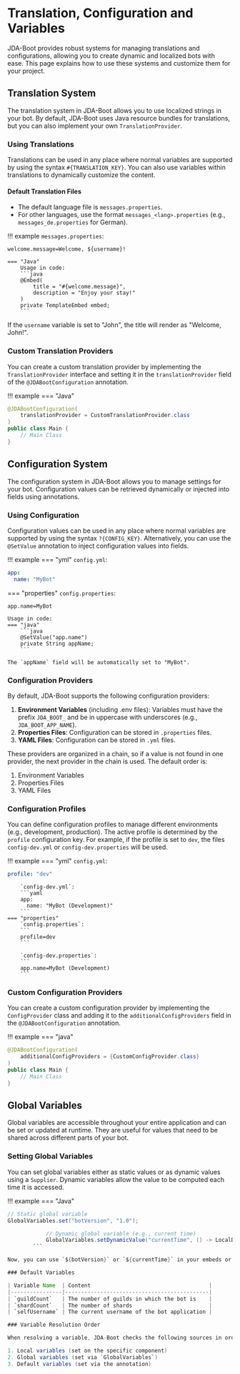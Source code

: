# Translation, Configuration and Variables

JDA-Boot provides robust systems for managing translations and configurations, allowing you to create dynamic and
localized bots with ease. This page explains how to use these systems and customize them for your project.

## Translation System

The translation system in JDA-Boot allows you to use localized strings in your bot. By default, JDA-Boot uses Java
resource bundles for translations, but you can also implement your own `TranslationProvider`.

### Using Translations

Translations can be used in any place where normal variables are supported by using the syntax `#{TRANSLATION_KEY}`. You
can also use variables within translations to dynamically customize the content.

#### Default Translation Files

- The default language file is `messages.properties`.
- For other languages, use the format `messages_<lang>.properties` (e.g., `messages_de.properties` for German).

!!! example
`messages.properties`:
```
welcome.message=Welcome, ${username}!
```

    === "Java"
        Usage in code:
        ```java
        @Embed(
            title = "#{welcome.message}",
            description = "Enjoy your stay!"
        )
        private TemplateEmbed embed;
        ```

If the `username` variable is set to "John", the title will render as "Welcome, John!".

### Custom Translation Providers

You can create a custom translation provider by implementing the `TranslationProvider` interface and setting it in the
`translationProvider` field of the `@JDABootConfiguration` annotation.

!!! example
=== "Java"
```java
@JDABootConfiguration(
    translationProvider = CustomTranslationProvider.class
)
public class Main {
    // Main Class
}
```

## Configuration System

The configuration system in JDA-Boot allows you to manage settings for your bot. Configuration values can be retrieved
dynamically or injected into fields using annotations.

### Using Configuration

Configuration values can be used in any place where normal variables are supported by using the syntax `?{CONFIG_KEY}`.
Alternatively, you can use the `@SetValue` annotation to inject configuration values into fields.

!!! example
=== "yml"
`config.yml`:
```yaml
app:
  name: "MyBot"
```
=== "properties"
`config.properties`:
```
app.name=MyBot
```

    Usage in code:
    === "java"
        ```java
        @SetValue("app.name")
        private String appName;
        ```

    The `appName` field will be automatically set to "MyBot".

### Configuration Providers

By default, JDA-Boot supports the following configuration providers:

1. **Environment Variables** (including .env files): Variables must have the prefix `JDA_BOOT_` and be in uppercase with
   underscores (e.g., `JDA_BOOT_APP_NAME`).
2. **Properties Files**: Configuration can be stored in `.properties` files.
3. **YAML Files**: Configuration can be stored in `.yml` files.

These providers are organized in a chain, so if a value is not found in one provider, the next provider in the chain is
used. The default order is:

1. Environment Variables
2. Properties Files
3. YAML Files

### Configuration Profiles

You can define configuration profiles to manage different environments (e.g., development, production). The active
profile is determined by the `profile` configuration key. For example, if the profile is set to `dev`, the files
`config-dev.yml` or `config-dev.properties` will be used.

!!! example
=== "yml"
`config.yml`:
```yaml
profile: "dev"
```

        `config-dev.yml`:
        ```yaml
        app:
          name: "MyBot (Development)"
        ```
    === "properties"
        `config.properties`:
        ```
        profile=dev
        ```
    
        `config-dev.properties`:
        ```
        app.name=MyBot (Development)
        ```

### Custom Configuration Providers

You can create a custom configuration provider by implementing the `ConfigProvider` class and adding it to the
`additionalConfigProviders` field in the `@JDABootConfiguration` annotation.

!!! example
=== "java"
```java
@JDABootConfiguration(
    additionalConfigProviders = {CustomConfigProvider.class}
)
public class Main {
    // Main Class
}
```

## Global Variables

Global variables are accessible throughout your entire application and can be set or updated at runtime.
They are useful for values that need to be shared across different parts of your bot.

### Setting Global Variables

You can set global variables either as static values or as dynamic values using a `Supplier`.
Dynamic variables allow the value to be computed each time it is accessed.

!!! example
=== "Java"
```java
// Static global variable
GlobalVariables.set("botVersion", "1.0");

            // Dynamic global variable (e.g., current time)
            GlobalVariables.setDynamicValue("currentTime", () -> LocalDateTime.now().toString());
        ```

Now, you can use `${botVersion}` or `${currentTime}` in your embeds or anywhere variables are supported.

### Default Variables

| Variable Name  | Content                                     |
|----------------|---------------------------------------------|
| `guildCount`   | The number of guilds in which the bot is    |
| `shardCount`   | The number of shards                        |
| `selfUsername` | The current username of the bot application |

### Variable Resolution Order

When resolving a variable, JDA-Boot checks the following sources in order:

1. Local variables (set on the specific component)
2. Global variables (set via `GlobalVariables`)
3. Default variables (set via the annotation)